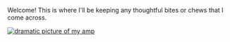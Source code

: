 Welcome! This is where I'll be keeping any thoughtful bites or chews that I come across.

[<img src="https://github.com/alextongue/alextongue.github.io/blob/master/workbench/resources/m85/dark2.jpg?raw=true" alt="dramatic picture of my amp">](https://alextongue.github.io/workbench/2019-12-27-m85-part1.html)